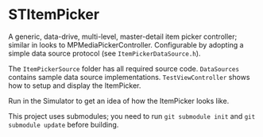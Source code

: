STItemPicker
==========

A generic, data-drive, multi-level, master-detail item picker controller; similar in looks to MPMediaPickerController. Configurable by adopting a simple data source protocol (see `ItemPickerDataSource.h`).

The `ItemPickerSource` folder has all required source code.  `DataSources` contains sample data source implementations.  `TestViewController` shows how to setup and display the ItemPicker.

Run in the Simulator to get an idea of how the ItemPicker looks like.

This project uses submodules; you need to run `git submodule init` and `git submodule update` before building.
